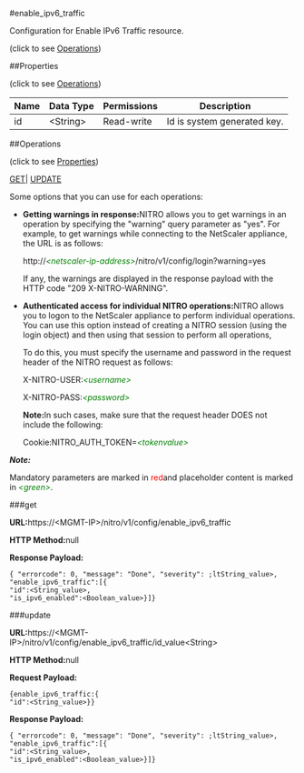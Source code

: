 #enable_ipv6_traffic



Configuration for Enable IPv6 Traffic resource.

<span>(click to see [Operations](#operations))</span>



##Properties 

<span>(click to see [Operations](#operations))</span>





<table><thead><tr><th>Name</th><th>Data Type</th><th>Permissions</th><th>Description</th></tr></thead><tbody><tr><td>id</td><td>&lt;String></td><td>Read-write</td><td>Id is system generated key.</td></tr></tbody></table>

##Operations 

<span>(click to see [Properties](#properties))</span>





[GET](#get)| [UPDATE](#update)





Some options that you can use for each operations:

<ul><li><p><b>Getting warnings in response:</b>NITRO allows you to get warnings in an operation by specifying the "warning" query parameter as "yes". For example, to get warnings while connecting to the NetScaler appliance, the URL is as follows:</p><p>http://<span style="color:green;font-style:italic;">&lt;netscaler-ip-address&gt;</span>/nitro/v1/config/login?warning=yes</p><p>If any, the warnings are displayed in the response payload with the HTTP code "209 X-NITRO-WARNING".</p></li><li><p><b>Authenticated access for individual NITRO operations:</b>NITRO allows you to logon to the NetScaler appliance to perform individual operations. You can use this option instead of creating a NITRO session (using the login object) and then using that session to perform all operations,</p><p>To do this, you must specify the username and password in the request header of the NITRO request as follows:</p><p>X-NITRO-USER:<span style="color:green;font-style:italic;">&lt;username&gt;</span></p><p>X-NITRO-PASS:<span style="color:green;font-style:italic;">&lt;password&gt;</span></p><p><b>Note:</b>In such cases, make sure that the request header DOES not include the following:</p><p>Cookie:NITRO_AUTH_TOKEN=<span style="color:green;font-style:italic;">&lt;tokenvalue&gt;</span></p></li></ul>







***Note:*** 

Mandatory parameters are marked in <span style="color:#FF0000;">red</span>and placeholder content is marked in <span style="color:green;font-style:italic">&lt;green&gt;</span>.



###get







<b>URL:</b>https://&lt;MGMT-IP&gt;/nitro/v1/config/enable_ipv6_traffic

<b>HTTP Method:</b>null

<b>Response Payload: </b>
```
{ "errorcode": 0, "message": "Done", "severity": ;ltString_value>, "enable_ipv6_traffic":[{
"id":<String_value>,
"is_ipv6_enabled":<Boolean_value>}]}
```







###update







<b>URL:</b>https://&lt;MGMT-IP&gt;/nitro/v1/config/enable_ipv6_traffic/id_value&lt;String&gt;

<b>HTTP Method:</b>null

<b>Request Payload: </b>
```
{enable_ipv6_traffic:{
"id":<String_value>}}
```

<b>Response Payload: </b>
```
{ "errorcode": 0, "message": "Done", "severity": ;ltString_value>, "enable_ipv6_traffic":[{
"id":<String_value>,
"is_ipv6_enabled":<Boolean_value>}]}
```







